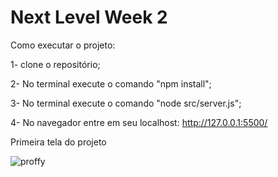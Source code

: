 # Next Level Week 2

Como executar o projeto:

1- clone o repositório;

2- No terminal execute o comando "npm install";

3- No terminal execute o comando "node src/server.js";

4- No navegador entre em seu localhost: http://127.0.0.1:5500/ 

Primeira tela do projeto

![proffy](https://user-images.githubusercontent.com/51060912/89609187-7e397e80-d84d-11ea-9c3d-0e783ac59756.png)

